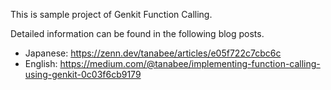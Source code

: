 This is sample project of Genkit Function Calling.

Detailed information can be found in the following blog posts.

- Japanese: https://zenn.dev/tanabee/articles/e05f722c7cbc6c
- English: https://medium.com/@tanabee/implementing-function-calling-using-genkit-0c03f6cb9179
